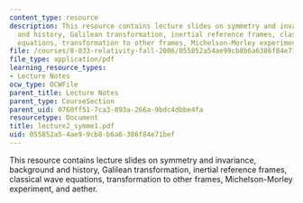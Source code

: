 ```yaml
---
content_type: resource
description: This resource contains lecture slides on symmetry and invariance, background
  and history, Galilean transformation, inertial reference frames, classical wave
  equations, transformation to other frames, Michelson-Morley experiment, and aether.
file: /courses/8-033-relativity-fall-2006/055852a54ae99cb8b6a6386f84e71bef_lecture2_symme1.pdf
file_type: application/pdf
learning_resource_types:
- Lecture Notes
ocw_type: OCWFile
parent_title: Lecture Notes
parent_type: CourseSection
parent_uid: 0760ff51-7ca3-893a-266a-9bdc4dbbe4fa
resourcetype: Document
title: lecture2_symme1.pdf
uid: 055852a5-4ae9-9cb8-b6a6-386f84e71bef
---
```

This resource contains lecture slides on symmetry and invariance, background and history, Galilean transformation, inertial reference frames, classical wave equations, transformation to other frames, Michelson-Morley experiment, and aether.

